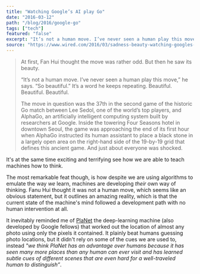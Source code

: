 ```yaml
---
title: "Watching Google’s AI play Go"
date: "2016-03-12"
path: "/blog/2016/google-go"
tags: ["tech"]
featured: "false"
excerpt: "It’s not a human move. I’ve never seen a human play this move. So beautiful. — It’s a word he keeps repeating. Beautiful. Beautiful. Beautiful."
source: "https://www.wired.com/2016/03/sadness-beauty-watching-googles-ai-play-go/"
---
```


> At first, Fan Hui thought the move was rather odd. But then he saw its beauty.
>
> “It’s not a human move. I’ve never seen a human play this move,” he says. “So beautiful.” It’s a word he keeps repeating. Beautiful. Beautiful. Beautiful.
>
> The move in question was the 37th in the second game of the historic Go match between Lee Sedol, one of the world’s top players, and AlphaGo, an artificially intelligent computing system built by researchers at Google. Inside the towering Four Seasons hotel in downtown Seoul, the game was approaching the end of its first hour when AlphaGo instructed its human assistant to place a black stone in a largely open area on the right-hand side of the 19-by-19 grid that defines this ancient game. And just about everyone was shocked.

It's at the same time exciting and terrifying see how we are able to teach machines how to think.

The most remarkable feat though, is how despite we are using algorithms to emulate the way *we* learn, machines are developing *their* own way of thinking. Fanu Hui thought it was not a human move, which seems like an obvious statement, but it outlines an amazing reality, which is that the current state of the machine's mind followed a development path with no human intervention at all.

It inevitably reminded me of [PlaNet](https://www.technologyreview.com/s/600889/google-unveils-neural-network-with-superhuman-ability-to-determine-the-location-of-almost/) the deep-learning machine (also developed by Google fellows) that worked out the location of almost any photo using only the pixels it contained. It plainly beat humans guessing photo locations, but it didn't rely on some of the cues we are used to, instead *"we think PlaNet has an advantage over humans because it has seen many more places than any human can ever visit and has learned subtle cues of different scenes that are even hard for a well-traveled human to distinguish”*.